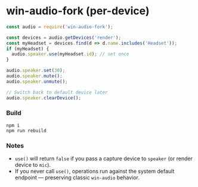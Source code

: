 # win-audio-fork (per-device)

```js
const audio = require('win-audio-fork');

const devices = audio.getDevices('render');
const myHeadset = devices.find(d => d.name.includes('Headset'));
if (myHeadset) {
  audio.speaker.use(myHeadset.id); // set once
}

audio.speaker.set(30);
audio.speaker.mute();
audio.speaker.unmute();

// Switch back to default device later
audio.speaker.clearDevice();
```

### Build
```
npm i
npm run rebuild
```

### Notes
- `use()` will return `false` if you pass a capture device to `speaker` (or render device to `mic`).
- If you never call `use()`, operations run against the system default endpoint — preserving classic `win-audio` behavior.
```
